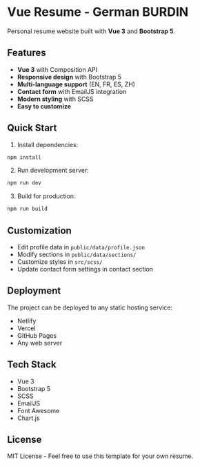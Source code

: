 # Vue Resume - German BURDIN

Personal resume website built with **Vue 3** and **Bootstrap 5**.

## Features

- **Vue 3** with Composition API
- **Responsive design** with Bootstrap 5
- **Multi-language support** (EN, FR, ES, ZH)
- **Contact form** with EmailJS integration
- **Modern styling** with SCSS
- **Easy to customize**

## Quick Start

1. Install dependencies:
```bash
npm install
```

2. Run development server:
```bash
npm run dev
```

3. Build for production:
```bash
npm run build
```

## Customization

- Edit profile data in `public/data/profile.json`
- Modify sections in `public/data/sections/`
- Customize styles in `src/scss/`
- Update contact form settings in contact section

## Deployment

The project can be deployed to any static hosting service:

- Netlify
- Vercel
- GitHub Pages
- Any web server

## Tech Stack

- Vue 3
- Bootstrap 5
- SCSS
- EmailJS
- Font Awesome
- Chart.js

## License

MIT License - Feel free to use this template for your own resume.
